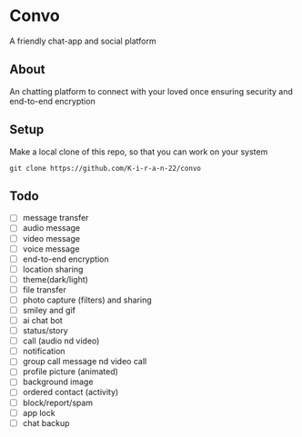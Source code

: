 # Convo

A friendly chat-app and social platform

## **About**
An chatting platform to connect with your loved once ensuring security and end-to-end encryption 

## Setup

Make a local clone of this repo, so that you can work on your system
```
git clone https://github.com/K-i-r-a-n-22/convo
```

## **Todo**

- [ ] message transfer 
- [ ] audio message
- [ ] video message
- [ ] voice message
- [ ] end-to-end encryption
- [ ] location sharing
- [ ] theme(dark/light)
- [ ] file transfer
- [ ] photo capture (filters) and sharing
- [ ] smiley and gif
- [ ] ai chat bot
- [ ] status/story
- [ ] call (audio nd video)
- [ ] notification
- [ ] group call message nd video call
- [ ] profile picture (animated)
- [ ] background image
- [ ] ordered contact (activity)
- [ ] block/report/spam
- [ ] app lock
- [ ] chat backup

